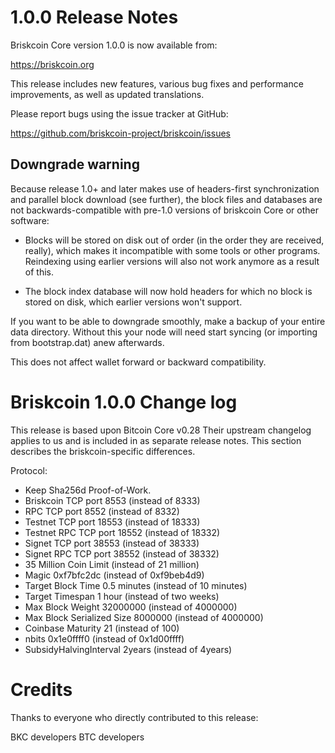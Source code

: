 1.0.0 Release Notes
====================

Briskcoin Core version 1.0.0 is now available from:

  <https://briskcoin.org>

This release includes new features, various bug fixes and performance
improvements, as well as updated translations.

Please report bugs using the issue tracker at GitHub:

  <https://github.com/briskcoin-project/briskcoin/issues>

Downgrade warning
------------------

Because release 1.0+ and later makes use of headers-first synchronization and
parallel block download (see further), the block files and databases are not
backwards-compatible with pre-1.0 versions of briskcoin Core or other software:

* Blocks will be stored on disk out of order (in the order they are
received, really), which makes it incompatible with some tools or
other programs. Reindexing using earlier versions will also not work
anymore as a result of this.

* The block index database will now hold headers for which no block is
stored on disk, which earlier versions won't support.

If you want to be able to downgrade smoothly, make a backup of your entire data
directory. Without this your node will need start syncing (or importing from
bootstrap.dat) anew afterwards. 

This does not affect wallet forward or backward compatibility.

Briskcoin 1.0.0 Change log
=========================
This release is based upon Bitcoin Core v0.28  Their upstream changelog applies to us and
is included in as separate release notes. This section describes the briskcoin-specific differences.

Protocol:

- Keep Sha256d Proof-of-Work.
- Briskcoin TCP port 8553 (instead of 8333)
- RPC TCP port 8552 (instead of 8332)
- Testnet TCP port 18553 (instead of 18333)
- Testnet RPC TCP port 18552 (instead of 18332)
- Signet TCP port 38553 (instead of 38333)
- Signet RPC TCP port 38552 (instead of 38332)
- 35 Million Coin Limit  (instead of 21 million)
- Magic 0xf7bfc2dc       (instead of 0xf9beb4d9)
- Target Block Time 0.5 minutes (instead of 10 minutes)
- Target Timespan 1 hour      (instead of two weeks)
- Max Block Weight 32000000 (instead of 4000000)
- Max Block Serialized Size 8000000 (instead of 4000000)
- Coinbase Maturity 21 (instead of 100)
- nbits 0x1e0ffff0 (instead of 0x1d00ffff)
- SubsidyHalvingInterval 2years (instead of 4years)

Credits
=======

Thanks to everyone who directly contributed to this release:

BKC developers
BTC developers




